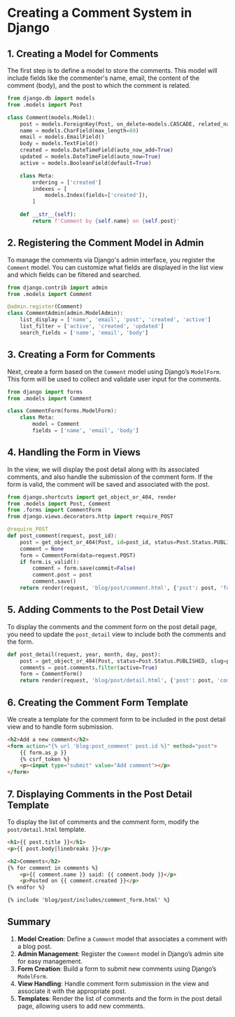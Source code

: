 
# Creating a Comment System in Django

## 1. Creating a Model for Comments
The first step is to define a model to store the comments. This model will include fields like the commenter's name, email, the content of the comment (body), and the post to which the comment is related. 

```python
from django.db import models
from .models import Post

class Comment(models.Model):
    post = models.ForeignKey(Post, on_delete=models.CASCADE, related_name='comments')
    name = models.CharField(max_length=80)
    email = models.EmailField()
    body = models.TextField()
    created = models.DateTimeField(auto_now_add=True)
    updated = models.DateTimeField(auto_now=True)
    active = models.BooleanField(default=True)

    class Meta:
        ordering = ['created']
        indexes = [
            models.Index(fields=['created']),
        ]

    def __str__(self):
        return f'Comment by {self.name} on {self.post}'
```

## 2. Registering the Comment Model in Admin
To manage the comments via Django's admin interface, you register the `Comment` model. You can customize what fields are displayed in the list view and which fields can be filtered and searched.

```python
from django.contrib import admin
from .models import Comment

@admin.register(Comment)
class CommentAdmin(admin.ModelAdmin):
    list_display = ['name', 'email', 'post', 'created', 'active']
    list_filter = ['active', 'created', 'updated']
    search_fields = ['name', 'email', 'body']
```

## 3. Creating a Form for Comments
Next, create a form based on the `Comment` model using Django’s `ModelForm`. This form will be used to collect and validate user input for the comments.

```python
from django import forms
from .models import Comment

class CommentForm(forms.ModelForm):
    class Meta:
        model = Comment
        fields = ['name', 'email', 'body']
```

## 4. Handling the Form in Views
In the view, we will display the post detail along with its associated comments, and also handle the submission of the comment form. If the form is valid, the comment will be saved and associated with the post.

```python
from django.shortcuts import get_object_or_404, render
from .models import Post, Comment
from .forms import CommentForm
from django.views.decorators.http import require_POST

@require_POST
def post_comment(request, post_id):
    post = get_object_or_404(Post, id=post_id, status=Post.Status.PUBLISHED)
    comment = None
    form = CommentForm(data=request.POST)
    if form.is_valid():
        comment = form.save(commit=False)
        comment.post = post
        comment.save()
    return render(request, 'blog/post/comment.html', {'post': post, 'form': form, 'comment': comment})
```

## 5. Adding Comments to the Post Detail View
To display the comments and the comment form on the post detail page, you need to update the `post_detail` view to include both the comments and the form.

```python
def post_detail(request, year, month, day, post):
    post = get_object_or_404(Post, status=Post.Status.PUBLISHED, slug=post, publish__year=year, publish__month=month, publish__day=day)
    comments = post.comments.filter(active=True)
    form = CommentForm()
    return render(request, 'blog/post/detail.html', {'post': post, 'comments': comments, 'form': form})
```

## 6. Creating the Comment Form Template
We create a template for the comment form to be included in the post detail view and to handle form submission.

```html
<h2>Add a new comment</h2>
<form action="{% url 'blog:post_comment' post.id %}" method="post">
    {{ form.as_p }}
    {% csrf_token %}
    <p><input type="submit" value="Add comment"></p>
</form>
```

## 7. Displaying Comments in the Post Detail Template
To display the list of comments and the comment form, modify the `post/detail.html` template.

```html
<h1>{{ post.title }}</h1>
<p>{{ post.body|linebreaks }}</p>

<h2>Comments</h2>
{% for comment in comments %}
    <p>{{ comment.name }} said: {{ comment.body }}</p>
    <p>Posted on {{ comment.created }}</p>
{% endfor %}

{% include 'blog/post/includes/comment_form.html' %}
```

## Summary
1. **Model Creation**: Define a `Comment` model that associates a comment with a blog post.
2. **Admin Management**: Register the `Comment` model in Django’s admin site for easy management.
3. **Form Creation**: Build a form to submit new comments using Django’s `ModelForm`.
4. **View Handling**: Handle comment form submission in the view and associate it with the appropriate post.
5. **Templates**: Render the list of comments and the form in the post detail page, allowing users to add new comments.
